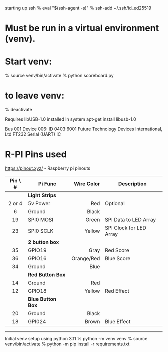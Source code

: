 starting up ssh
% eval "$(ssh-agent -s)"
% ssh-add ~/.ssh/id_ed25519

# Must be run in a virtual environment (venv).
# Start venv:
% source venv/bin/activate
% python scoreboard.py
# to leave venv:
% deactivate

Requires libUSB-1.0 installed in system
apt-get install libusb-1.0

Bus 001 Device 006: ID 0403:6001 Future Technology Devices International, Ltd FT232 Serial (UART) IC


# R-PI Pins used
https://pinout.xyz/ - Raspberry pi pinouts

|Pin \ #| Pi Func    | Wire Color | Description |
|:----:|------------|-----------:|-------------|
|| **Light Strips** |||
|2 or 4| 5v Power   | Red        | Optional    |
| 6    | Ground     | Black      | |
| 19   | SPI0 MOSI  | Green      | SPI Data to LED Array|
| 23   | SPI0 SCLK  | Yellow     | SPI Clock for LED Array|
|| **2 button box** |||
| 35   | GPIO19     | Gray       | Red Score|
| 36   | GPIO16     | Orange/Red | Blue Score|
| 34   | Ground     | Blue       | |
|| **Red Button Box** |||
| 14   | Ground     | Red        | |
| 12   | GPIO18     | Yellow     | Red Effect|
|| **Blue Button Box** |||
| 20   | Ground     | Black      | |
| 18   | GPI024     | Brown      | Blue Effect|


---
Initial venv setup using python 3.11
% python -m venv venv 
% source venv/bin/activate
% python -m pip install -r requirements.txt
